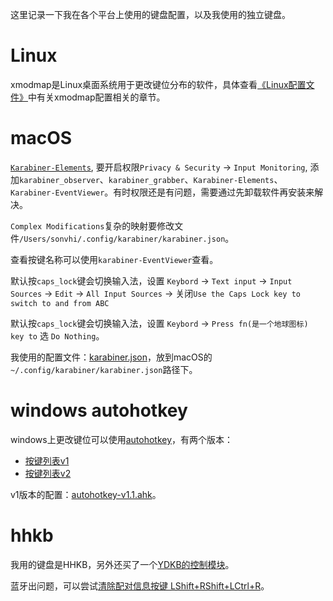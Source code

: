 这里记录一下我在各个平台上使用的键盘配置，以及我使用的独立键盘。

# Linux

xmodmap是Linux桌面系统用于更改键位分布的软件，具体查看[《Linux配置文件》](https://chenxiaosong.com/src/linux-config/linux-config.html)中有关xmodmap配置相关的章节。

# macOS

[`Karabiner-Elements`](https://karabiner-elements.pqrs.org/), 要开启权限`Privacy & Security` -> `Input Monitoring`, 添加`karabiner_observer`、`karabiner_grabber`、`Karabiner-Elements`、`Karabiner-EventViewer`。有时权限还是有问题，需要通过先卸载软件再安装来解决。

`Complex Modifications`复杂的映射要修改文件`/Users/sonvhi/.config/karabiner/karabiner.json`。

查看按键名称可以使用`karabiner-EventViewer`查看。

默认按`caps_lock`键会切换输入法，设置 `Keybord` -> `Text input` -> `Input Sources` -> `Edit` -> `All Input Sources` -> 关闭`Use the Caps Lock key to switch to and from ABC`

默认按`caps_lock`键会切换输入法，设置 `Keybord` -> `Press fn(是一个地球图标) key to` 选 `Do Nothing`。

我使用的配置文件：[karabiner.json](https://gitee.com/chenxiaosonggitee/blog/blob/master/src/keybord/karabiner.json)，放到macOS的`~/.config/karabiner/karabiner.json`路径下。

# windows autohotkey

windows上更改键位可以使用[autohotkey](https://www.autohotkey.com/)，有两个版本：

- [按键列表v1](https://wyagd001.github.io/zh-cn/docs/KeyList.htm)
- [按键列表v2](https://wyagd001.github.io/v2/docs/KeyList.htm)

v1版本的配置：[autohotkey-v1.1.ahk](https://gitee.com/chenxiaosonggitee/blog/blob/master/src/keybord/autohotkey-v1.1.ahk)。

# hhkb

我用的键盘是HHKB，另外还买了一个[YDKB的控制模块](https://ydkb.io/)。

蓝牙出问题，可以尝试[清除配对信息按键 LShift+RShift+LCtrl+R](https://ydkb.io/help/#/ble-series/troubleshooting)。